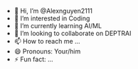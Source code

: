 - 👋 Hi, I’m @Alexnguyen2111
- 👀 I’m interested in Coding
- 🌱 I’m currently learning AI/ML
- 💞️ I’m looking to collaborate on DEPTRAI 
- 📫 How to reach me ...
- 😄 Pronouns: Your/him 
- ⚡ Fun fact: ...

<!---
Alexnguyen2111/Alexnguyen2111 is a ✨ special ✨ repository because its `README.md` (this file) appears on your GitHub profile.
You can click the Preview link to take a look at your changes.
--->
